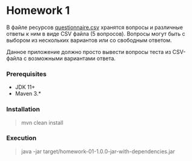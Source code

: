 # Homework 1

В файле ресурсов [questionnaire.csv](src/main/java/resources/questionnaire.csv) хранятся вопросы и различные ответы к ним в виде CSV файла (5 вопросов).
Вопросы могут быть с выбором из нескольких вариантов или со свободным ответом.

Данное приложение должно просто вывести вопросы теста из CSV-файла с возможными вариантами ответа.

### Prerequisites
 - JDK 11+
 - Maven 3.*

### Installation
 > mvn clean install

### Execution
 > java -jar target/homework-01-1.0.0-jar-with-dependencies.jar